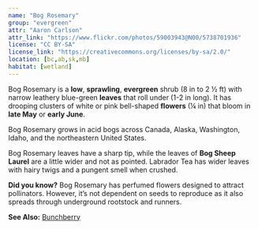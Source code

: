 ```yaml
---
name: "Bog Rosemary"
group: "evergreen"
attr: "Aaron Carlson"
attr_link: "https://www.flickr.com/photos/59003943@N00/5738701936"
license: "CC BY-SA"
license_link: "https://creativecommons.org/licenses/by-sa/2.0/"
location: [bc,ab,sk,mb]
habitat: [wetland]
---
```

Bog Rosemary is a **low**, **sprawling**, **evergreen** shrub (8 in to 2 ½ ft) with narrow leathery blue-green **leaves** that roll under (1-2 in long). It has drooping clusters of white or pink bell-shaped **flowers** (¼ in) that bloom in **late May** or **early June**.

Bog Rosemary grows in acid bogs across Canada, Alaska, Washington, Idaho, and the northeastern United States.

Bog Rosemary leaves have a sharp tip, while the leaves of **Bog Sheep Laurel** are a little wider and not as pointed. Labrador Tea has wider leaves with hairy twigs and a pungent smell when crushed.

**Did you know?** Bog Rosemary has perfumed flowers designed to attract pollinators. However, it’s not dependent on seeds to reproduce as it also spreads through underground rootstock and runners.

<!-- generated, do not edit -->
**See Also:**
[Bunchberry](/plants/bunchby)
